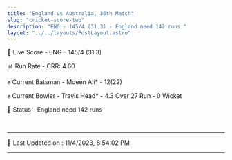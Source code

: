 ```yaml
---
title: "England vs Australia, 36th Match"
slug: "cricket-score-two"
description: "ENG - 145/4 (31.3) - England need 142 runs."
layout: "../../layouts/PostLayout.astro"
---
```


🔴 Live Score - ENG - 145/4 (31.3)  

📊 Run Rate - CRR: 4.60  

✊ Current Batsman - Moeen Ali* - 12(22)  

✊ Current Bowler - Travis Head* - 4.3 Over 27 Run - 0 Wicket  

📑 Status - England need 142 runs

<br />

***

📝 Last Updated on : 11/4/2023, 8:54:02 PM

***

